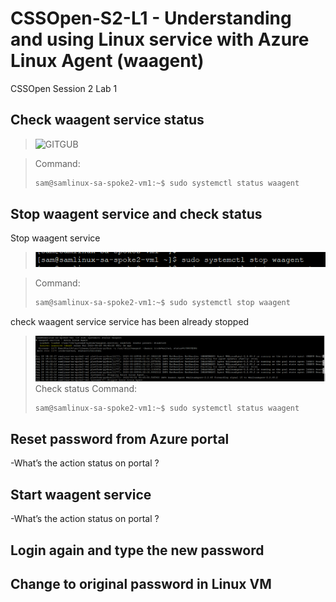 # CSSOpen-S2-L1 - Understanding and using Linux service with Azure Linux Agent (waagent)
CSSOpen Session 2 Lab 1 

## Check waagent service status

> ![GITGUB](https://github.com/samkuo-ms/CSSOpen-S2-L1/blob/master/CSSOpen-S2-L1-Images/1-1.png "1-1")<br>

> Command:
> ```sh
> sam@samlinux-sa-spoke2-vm1:~$ sudo systemctl status waagent
> ```

## Stop waagent service and check status
Stop waagent service
> ![GITGUB](https://github.com/samkuo-ms/CSSOpen-S2-L1/blob/master/CSSOpen-S2-L1-Images/2-1.png "2-1")<br>

> Command:
> ```sh
> sam@samlinux-sa-spoke2-vm1:~$ sudo systemctl stop waagent
> ```
check waagent service service has been already stopped
> ![GITGUB](https://github.com/samkuo-ms/CSSOpen-S2-L1/blob/master/CSSOpen-S2-L1-Images/2-2.png "2-2")<br>
> Check status Command:
> ```sh
> sam@samlinux-sa-spoke2-vm1:~$ sudo systemctl status waagent
> ```

## Reset password from Azure portal

-What’s the action status on portal ?


## Start waagent service

-What’s the action status on portal ?

## Login again and type the new password

## Change to original password in Linux VM




